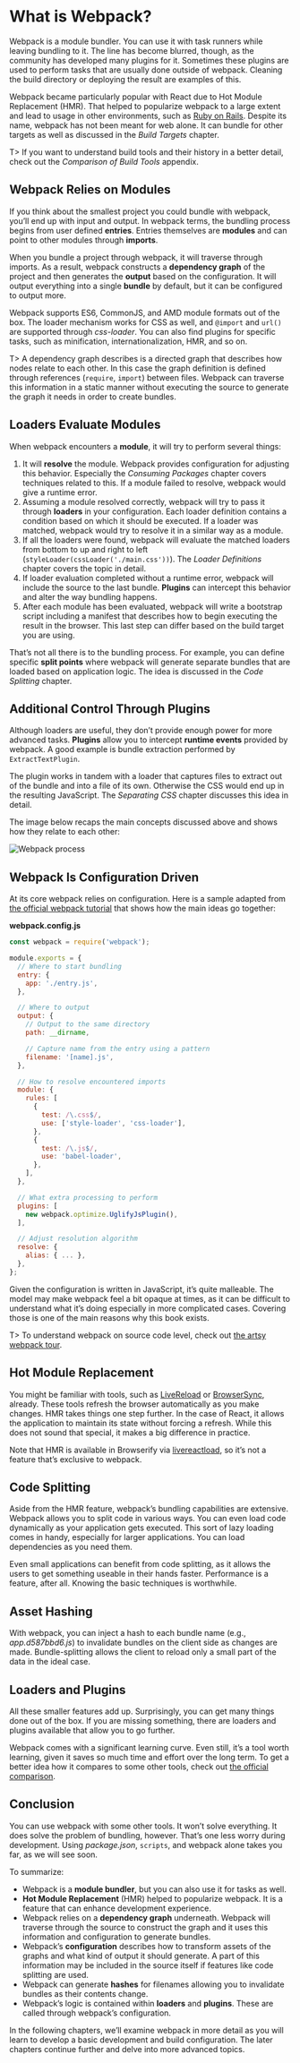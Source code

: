 # What is Webpack?

Webpack is a module bundler. You can use it with task runners while leaving bundling to it. The line has become blurred, though, as the community has developed many plugins for it. Sometimes these plugins are used to perform tasks that are usually done outside of webpack. Cleaning the build directory or deploying the result are examples of this.

Webpack became particularly popular with React due to Hot Module Replacement (HMR). That helped to popularize webpack to a large extent and lead to usage in other environments, such as [Ruby on Rails](https://github.com/rails/webpacker). Despite its name, webpack has not been meant for web alone. It can bundle for other targets as well as discussed in the *Build Targets* chapter.

T> If you want to understand build tools and their history in a better detail, check out the *Comparison of Build Tools* appendix.

## Webpack Relies on Modules

If you think about the smallest project you could bundle with webpack, you’ll end up with input and output. In webpack terms, the bundling process begins from user defined **entries**. Entries themselves are **modules** and can point to other modules through **imports**.

When you bundle a project through webpack, it will traverse through imports. As a result, webpack constructs a **dependency graph** of the project and then generates the **output** based on the configuration. It will output everything into a single **bundle** by default, but it can be configured to output more.

Webpack supports ES6, CommonJS, and AMD module formats out of the box. The loader mechanism works for CSS as well, and `@import` and `url()` are supported through *css-loader*. You can also find plugins for specific tasks, such as minification, internationalization, HMR, and so on.

T> A dependency graph describes is a directed graph that describes how nodes relate to each other. In this case the graph definition is defined through references (`require`, `import`) between files. Webpack can traverse this information in a static manner without executing the source to generate the graph it needs in order to create bundles.

## Loaders Evaluate Modules

When webpack encounters a **module**, it will try to perform several things:

1. It will **resolve** the module. Webpack provides configuration for adjusting this behavior. Especially the *Consuming Packages* chapter covers techniques related to this. If a module failed to resolve, webpack would give a runtime error.
2. Assuming a module resolved correctly, webpack will try to pass it through **loaders** in your configuration. Each loader definition contains a condition based on which it should be executed. If a loader was matched, webpack would try to resolve it in a similar way as a module.
3. If all the loaders were found, webpack will evaluate the matched loaders from bottom to up and right to left (`styleLoader(cssLoader('./main.css'))`). The *Loader Definitions* chapter covers the topic in detail.
4. If loader evaluation completed without a runtime error, webpack will include the source to the last bundle. **Plugins** can intercept this behavior and alter the way bundling happens.
5. After each module has been evaluated, webpack will write a bootstrap script including a manifest that describes how to begin executing the result in the browser. This last step can differ based on the build target you are using.

That’s not all there is to the bundling process. For example, you can define specific **split points** where webpack will generate separate bundles that are loaded based on application logic. The idea is discussed in the *Code Splitting* chapter.

## Additional Control Through Plugins

Although loaders are useful, they don’t provide enough power for more advanced tasks. **Plugins** allow you to intercept **runtime events** provided by webpack. A good example is bundle extraction performed by `ExtractTextPlugin`.

The plugin works in tandem with a loader that captures files to extract out of the bundle and into a file of its own. Otherwise the CSS would end up in the resulting JavaScript. The *Separating CSS* chapter discusses this idea in detail.

The image below recaps the main concepts discussed above and shows how they relate to each other:

![Webpack process](images/webpack-process.png)

## Webpack Is Configuration Driven

At its core webpack relies on configuration. Here is a sample adapted from [the official webpack tutorial](https://webpack.js.org/get-started/) that shows how the main ideas go together:

**webpack.config.js**

```javascript
const webpack = require('webpack');

module.exports = {
  // Where to start bundling
  entry: {
    app: './entry.js',
  },

  // Where to output
  output: {
    // Output to the same directory
    path: __dirname,

    // Capture name from the entry using a pattern
    filename: '[name].js',
  },

  // How to resolve encountered imports
  module: {
    rules: [
      {
        test: /\.css$/,
        use: ['style-loader', 'css-loader'],
      },
      {
        test: /\.js$/,
        use: 'babel-loader',
      },
    ],
  },

  // What extra processing to perform
  plugins: [
    new webpack.optimize.UglifyJsPlugin(),
  ],

  // Adjust resolution algorithm
  resolve: {
    alias: { ... },
  },
};
```

Given the configuration is written in JavaScript, it’s quite malleable. The model may make webpack feel a bit opaque at times, as it can be difficult to understand what it’s doing especially in more complicated cases. Covering those is one of the main reasons why this book exists.

T> To understand webpack on source code level, check out [the artsy webpack tour](https://github.com/TheLarkInn/artsy-webpack-tour).

## Hot Module Replacement

You might be familiar with tools, such as [LiveReload](http://livereload.com/) or [BrowserSync](http://www.browsersync.io/), already. These tools refresh the browser automatically as you make changes. HMR takes things one step further. In the case of React, it allows the application to maintain its state without forcing a refresh. While this does not sound that special, it makes a big difference in practice.

Note that HMR is available in Browserify via [livereactload](https://github.com/milankinen/livereactload), so it’s not a feature that’s exclusive to webpack.

## Code Splitting

Aside from the HMR feature, webpack’s bundling capabilities are extensive. Webpack allows you to split code in various ways. You can even load code dynamically as your application gets executed. This sort of lazy loading comes in handy, especially for larger applications. You can load dependencies as you need them.

Even small applications can benefit from code splitting, as it allows the users to get something useable in their hands faster. Performance is a feature, after all. Knowing the basic techniques is worthwhile.

## Asset Hashing

With webpack, you can inject a hash to each bundle name (e.g., *app.d587bbd6.js*) to invalidate bundles on the client side as changes are made. Bundle-splitting allows the client to reload only a small part of the data in the ideal case.

## Loaders and Plugins

All these smaller features add up. Surprisingly, you can get many things done out of the box. If you are missing something, there are loaders and plugins available that allow you to go further.

Webpack comes with a significant learning curve. Even still, it’s a tool worth learning, given it saves so much time and effort over the long term. To get a better idea how it compares to some other tools, check out [the official comparison](https://webpack.js.org/get-started/why-webpack/#comparison).

## Conclusion

You can use webpack with some other tools. It won’t solve everything. It does solve the problem of bundling, however. That’s one less worry during development. Using *package.json*, `scripts`, and webpack alone takes you far, as we will see soon.

To summarize:

* Webpack is a **module bundler**, but you can also use it for tasks as well.
* **Hot Module Replacement** (HMR) helped to popularize webpack. It is a feature that can enhance development experience.
* Webpack relies on a **dependency graph** underneath. Webpack will traverse through the source to construct the graph and it uses this information and configuration to generate bundles.
* Webpack’s **configuration** describes how to transform assets of the graphs and what kind of output it should generate. A part of this information may be included in the source itself if features like code splitting are used.
* Webpack can generate **hashes** for filenames allowing you to invalidate bundles as their contents change.
* Webpack’s logic is contained within **loaders** and **plugins**. These are called through webpack’s configuration.

In the following chapters, we’ll examine webpack in more detail as you will learn to develop a basic development and build configuration. The later chapters continue further and delve into more advanced topics.
